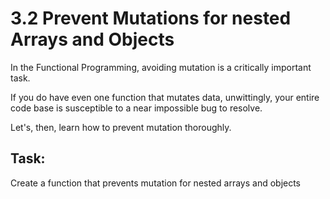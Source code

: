 # 3.2 Prevent Mutations for nested Arrays and Objects
In the Functional Programming, avoiding mutation is a critically important task.

If you do have even one function that mutates data, unwittingly, your entire code base is susceptible to a near impossible bug to resolve.

Let's, then, learn how to prevent mutation thoroughly.

## Task:
Create a function that prevents mutation for nested arrays and objects